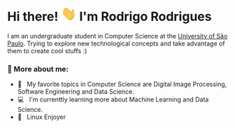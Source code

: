 # Hi there! <img src="icons/Hi.gif" width="35" /> I'm Rodrigo Rodrigues

I am an undergraduate student in Computer Science at the [University of São Paulo](https://www5.usp.br/). Trying to explore new technological concepts and take advantage of them to create cool stuffs :)

### :monocle_face: More about me:

- :rocket: &nbsp; My favorite topics in Computer Science are Digital Image Processing, Software Engineering and Data Science.
- :computer: &nbsp; I'm currenttly learning more about Machine Learning and Data Science.
- :penguin: &nbsp; Linux Enjoyer


